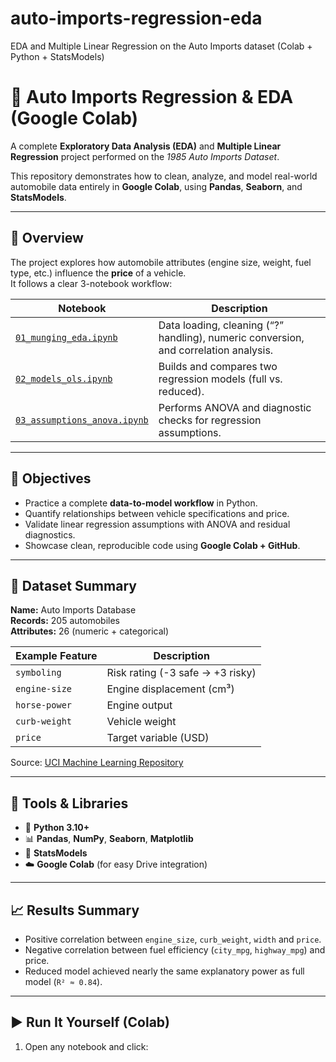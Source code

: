 # auto-imports-regression-eda
EDA and Multiple Linear Regression on the Auto Imports dataset (Colab + Python + StatsModels)

# 🚗 Auto Imports Regression & EDA (Google Colab)

A complete **Exploratory Data Analysis (EDA)** and **Multiple Linear Regression** project performed on the *1985 Auto Imports Dataset*.

This repository demonstrates how to clean, analyze, and model real-world automobile data entirely in **Google Colab**, using **Pandas**, **Seaborn**, and **StatsModels**.

---

## 📘 Overview

The project explores how automobile attributes (engine size, weight, fuel type, etc.) influence the **price** of a vehicle.  
It follows a clear 3-notebook workflow:

| Notebook | Description |
|-----------|--------------|
| [`01_munging_eda.ipynb`](notebooks/01_munging_eda.ipynb) | Data loading, cleaning (“?” handling), numeric conversion, and correlation analysis. |
| [`02_models_ols.ipynb`](notebooks/02_models_ols.ipynb) | Builds and compares two regression models (full vs. reduced). |
| [`03_assumptions_anova.ipynb`](notebooks/03_assumptions_anova.ipynb) | Performs ANOVA and diagnostic checks for regression assumptions. |

---

## 🎯 Objectives

- Practice a complete **data-to-model workflow** in Python.  
- Quantify relationships between vehicle specifications and price.  
- Validate linear regression assumptions with ANOVA and residual diagnostics.  
- Showcase clean, reproducible code using **Google Colab + GitHub**.

---

## 🧠 Dataset Summary

**Name:** Auto Imports Database  
**Records:** 205 automobiles  
**Attributes:** 26 (numeric + categorical)

| Example Feature | Description |
|------------------|-------------|
| `symboling` | Risk rating (-3 safe → +3 risky) |
| `engine-size` | Engine displacement (cm³) |
| `horse-power` | Engine output |
| `curb-weight` | Vehicle weight |
| `price` | Target variable (USD) |

Source: [UCI Machine Learning Repository](https://archive.ics.uci.edu/ml/datasets/Automobile)

---

## 🧰 Tools & Libraries

- 🐍 **Python 3.10+**
- 📊 **Pandas**, **NumPy**, **Seaborn**, **Matplotlib**
- 🧮 **StatsModels**
- ☁️ **Google Colab** (for easy Drive integration)

---

## 📈 Results Summary

- Positive correlation between `engine_size`, `curb_weight`, `width` and `price`.  
- Negative correlation between fuel efficiency (`city_mpg`, `highway_mpg`) and price.  
- Reduced model achieved nearly the same explanatory power as full model (`R² ≈ 0.84`).  

---

## ▶️ Run It Yourself (Colab)

1. Open any notebook and click:
